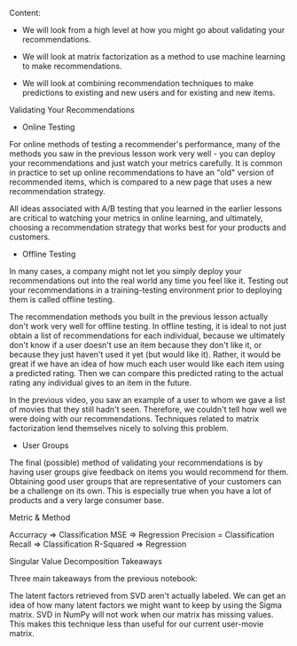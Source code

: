 Content:

- We will look from a high level at how you might go about validating your recommendations.

- We will look at matrix factorization as a method to use machine learning to make recommendations.

- We will look at combining recommendation techniques to make predictions to existing and new users and for existing and new items.

Validating Your Recommendations

- Online Testing

For online methods of testing a recommender's performance, many of the methods you saw in the previous lesson work very well - you can deploy your recommendations and just watch your metrics carefully. It is common in practice to set up online recommendations to have an "old" version of recommended items, which is compared to a new page that uses a new recommendation strategy.

All ideas associated with A/B testing that you learned in the earlier lessons are critical to watching your metrics in online learning, and ultimately, choosing a recommendation strategy that works best for your products and customers.

- Offline Testing

In many cases, a company might not let you simply deploy your recommendations out into the real world any time you feel like it. Testing out your recommendations in a training-testing environment prior to deploying them is called offline testing.

The recommendation methods you built in the previous lesson actually don't work very well for offline testing. In offline testing, it is ideal to not just obtain a list of recommendations for each individual, because we ultimately don't know if a user doesn't use an item because they don't like it, or because they just haven't used it yet (but would like it). Rather, it would be great if we have an idea of how much each user would like each item using a predicted rating. Then we can compare this predicted rating to the actual rating any individual gives to an item in the future.

In the previous video, you saw an example of a user to whom we gave a list of movies that they still hadn't seen. Therefore, we couldn't tell how well we were doing with our recommendations. Techniques related to matrix factorization lend themselves nicely to solving this problem.

- User Groups

The final (possible) method of validating your recommendations is by having user groups give feedback on items you would recommend for them. Obtaining good user groups that are representative of your customers can be a challenge on its own. This is especially true when you have a lot of products and a very large consumer base.

Metric & Method

Accurracy => Classification
MSE => Regression
Precision = Classification
Recall => Classification
R-Squared => Regression

Singular Value Decomposition Takeaways

Three main takeaways from the previous notebook:

The latent factors retrieved from SVD aren't actually labeled.
We can get an idea of how many latent factors we might want to keep by using the Sigma matrix.
SVD in NumPy will not work when our matrix has missing values. This makes this technique less than useful for our current user-movie matrix.

